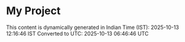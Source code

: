 # My Project

This content is dynamically generated in Indian Time (IST): 2025-10-13 12:16:46 IST
Converted to UTC: 2025-10-13 06:46:46 UTC
